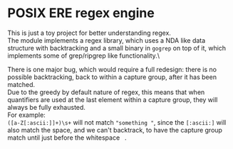 # POSIX ERE regex engine
This is just a toy project for better understanding regex.\
The module implements a regex library, which uses a NDA like data structure with backtracking and a small binary in `gogrep` on top of it, which implements some of grep/ripgrep like functionality.\


There is one major bug, which would require a full redesign: there is no possible backtracking, back to within a capture group, after it has been matched.\
Due to the greedy by default nature of regex, this means that when quantifiers are used at the last element within a capture group, they will always be fully exhausted.\
For example:\
`([a-Z[:ascii:]]+)\s+` will not match `"something "`, since the `[:ascii:]` will also match the space, and we can't backtrack, to have the capture group match until just before the whitespace ` `.
